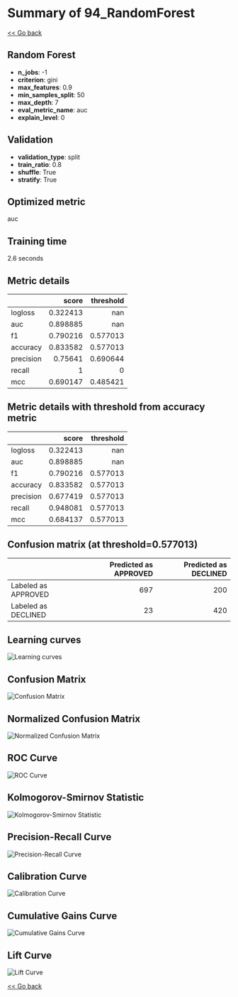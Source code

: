 # Summary of 94_RandomForest

[<< Go back](../README.md)


## Random Forest
- **n_jobs**: -1
- **criterion**: gini
- **max_features**: 0.9
- **min_samples_split**: 50
- **max_depth**: 7
- **eval_metric_name**: auc
- **explain_level**: 0

## Validation
 - **validation_type**: split
 - **train_ratio**: 0.8
 - **shuffle**: True
 - **stratify**: True

## Optimized metric
auc

## Training time

2.6 seconds

## Metric details
|           |    score |   threshold |
|:----------|---------:|------------:|
| logloss   | 0.322413 |  nan        |
| auc       | 0.898885 |  nan        |
| f1        | 0.790216 |    0.577013 |
| accuracy  | 0.833582 |    0.577013 |
| precision | 0.75641  |    0.690644 |
| recall    | 1        |    0        |
| mcc       | 0.690147 |    0.485421 |


## Metric details with threshold from accuracy metric
|           |    score |   threshold |
|:----------|---------:|------------:|
| logloss   | 0.322413 |  nan        |
| auc       | 0.898885 |  nan        |
| f1        | 0.790216 |    0.577013 |
| accuracy  | 0.833582 |    0.577013 |
| precision | 0.677419 |    0.577013 |
| recall    | 0.948081 |    0.577013 |
| mcc       | 0.684137 |    0.577013 |


## Confusion matrix (at threshold=0.577013)
|                     |   Predicted as APPROVED |   Predicted as DECLINED |
|:--------------------|------------------------:|------------------------:|
| Labeled as APPROVED |                     697 |                     200 |
| Labeled as DECLINED |                      23 |                     420 |

## Learning curves
![Learning curves](learning_curves.png)
## Confusion Matrix

![Confusion Matrix](confusion_matrix.png)


## Normalized Confusion Matrix

![Normalized Confusion Matrix](confusion_matrix_normalized.png)


## ROC Curve

![ROC Curve](roc_curve.png)


## Kolmogorov-Smirnov Statistic

![Kolmogorov-Smirnov Statistic](ks_statistic.png)


## Precision-Recall Curve

![Precision-Recall Curve](precision_recall_curve.png)


## Calibration Curve

![Calibration Curve](calibration_curve_curve.png)


## Cumulative Gains Curve

![Cumulative Gains Curve](cumulative_gains_curve.png)


## Lift Curve

![Lift Curve](lift_curve.png)



[<< Go back](../README.md)
